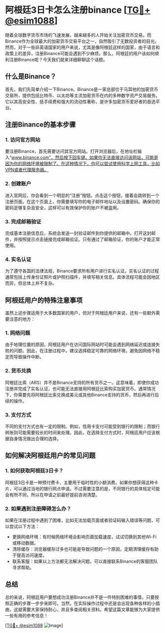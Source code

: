 # 阿根廷3日卡怎么注册binance [[TG💪+ @esim1088](https://t.me/s/esim1088)]

随着全球数字货币市场的飞速发展，越来越多的人开始关注加密货币交易。而Binance作为全球最大的加密货币交易平台之一，自然吸引了无数投资者的目光。然而，对于一些非英语国家的用户来说，尤其是像阿根廷这样的国家，由于语言和政策上的差异，注册Binance可能会遇到不少麻烦。那么，阿根廷的用户该如何顺利注册Binance呢？今天我们就来详细聊聊这个话题。

## 什么是Binance？

首先，我们先简单介绍一下Binance。Binance是一家总部位于马耳他的加密货币交易所，提供包括比特币、以太坊等主流加密货币在内的多种数字资产交易服务。它以其高安全性、低手续费和强大的流动性著称，是许多加密货币爱好者的首选平台。

## 注册Binance的基本步骤

### 1. 访问官方网站

要注册Binance，首先需要访问其官方网站。打开浏览器后，在地址栏输入“www.binance.com”，然后按下回车键。如果你无法直接访问该网站，可能是因为你的网络环境被限制了。在这种情况下，你可以尝试使用科学上网工具，比如VPN或者代理服务器。

### 2. 创建账户

进入官网后，你会看到一个明显的“注册”按钮。点击这个按钮，接着会跳转到一个注册页面。在这个页面上，你需要填写你的电子邮件地址以及设置密码。确保你的密码足够复杂且安全，这样可以有效保护你的账户不被盗用。

### 3. 完成邮箱验证

完成基本注册信息后，系统会发送一封验证邮件到你提供的邮箱中。打开这封邮件，并按照提示点击链接完成邮箱验证。只有通过了邮箱验证，你的账户才能正常使用。

### 4. 实名认证

为了遵守各国的法律法规，Binance要求所有用户进行实名认证。实名认证的过程通常包括上传身份证照片或护照扫描件，并填写相关信息。具体流程可能会因地区而异，但总体上并不复杂。

## 阿根廷用户的特殊注意事项

虽然上述步骤适用于大多数国家的用户，但对于阿根廷用户来说，还有一些额外需要注意的地方：

### 1. 网络问题

由于地理位置的原因，阿根廷用户在访问国际网站时可能会遇到网络延迟或连接失败的问题。因此，在注册过程中，建议选择稳定可靠的网络环境，避免因网络不稳定而导致操作中断。

### 2. 货币兑换

阿根廷比索（ARS）并不是Binance支持的所有货币之一。这意味着，即使你成功注册并完成了实名认证，也可能无法直接用阿根廷比索购买加密货币。通常情况下，你需要先将阿根廷比索兑换成美元或其他Binance支持的货币，然后再进行后续的操作。

### 3. 支付方式

不同的支付方式也有一定的限制。例如，信用卡支付可能受到银行的限制；而银行转账则可能需要较长的时间来处理。因此，在选择支付方式时，阿根廷用户应该根据自身情况做出合理的选择。

## 如何解决阿根廷用户的常见问题

### 1. 如何获取阿根廷3日卡？

阿根廷3日卡是一种预付费卡，主要用于临时性的小额消费。如果你想获得这种卡片，可以通过当地的银行网点申请。不过需要注意的是，不同银行的具体规定可能会有所不同，所以在申请之前最好提前咨询清楚。

### 2. 如果遇到注册障碍怎么办？

如果在注册过程中遇到了困难，比如无法加载页面或者验证码输入错误等问题，可以尝试以下方法：

- 更换网络环境：有时候网络环境会影响页面加载速度，试试切换到其他Wi-Fi或移动数据。
- 清除缓存：浏览器缓存过多也可能是导致问题的一个原因，定期清理缓存有助于提高访问速度。
- 联系客服：如果以上方法都无法解决问题，可以直接联系Binance的客服团队寻求帮助。

## 总结

总的来说，阿根廷用户要想成功注册Binance并不是一件特别困难的事情，只要按照正确的步骤一步步来即可。当然，在实际操作过程中还是会出现各种各样的小插曲，这就需要大家保持耐心，并且多查阅相关资料。希望这篇文章能够为大家提供一些有用的参考信息！

[[TG💪+ @esim1088](https://t.me/s/esim1088) ![Image](https://i.postimg.cc/4NQfJmqS/Snipaste-2025-05-13-00-14-12.png)]